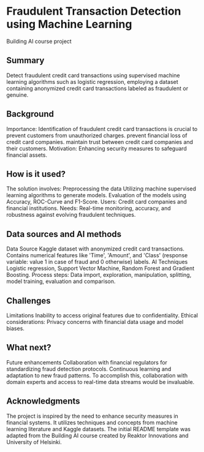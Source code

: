 # Fraudulent Transaction Detection using Machine Learning
Building AI course project

## Summary
Detect fraudulent credit card transactions using supervised machine learning algorithms such as logistic regression, employing a dataset containing anonymized credit card transactions labeled as fraudulent or genuine.

## Background
Importance: Identification of fraudulent credit card transactions is crucial to 
  prevent customers from unauthorized charges.
  prevent financial loss of credit card companies.
  maintain trust between credit card companies and their customers.
Motivation: Enhancing security measures to safeguard financial assets.

## How is it used?
The solution involves:
  Preprocessing the data
  Utilizing machine supervised learning algorithms to generate models.
  Evaluation of the models using Accuracy, ROC-Curve and F1-Score.
Users: Credit card companies and financial institutions.
Needs: Real-time monitoring, accuracy, and robustness against evolving fraudulent techniques.

## Data sources and AI methods
Data Source
  Kaggle dataset with anonymized credit card transactions.
  Contains numerical features like 'Time', 'Amount', and 'Class' (response variable: value 1 in case of fraud and 0 otherwise) labels.
AI Techniques
  Logistic regression, Support Vector Machine, Random Forest and Gradient Boosting.
  Process steps: Data import, exploration, manipulation, splitting, model training, evaluation and comparison.

## Challenges
Limitations
  Inability to access original features due to confidentiality.
  Ethical considerations: Privacy concerns with financial data usage and model biases.

## What next?
Future enhancements
  Collaboration with financial regulators for standardizing fraud detection protocols.
  Continuous learning and adaptation to new fraud patterns.
To accomplish this, collaboration with domain experts and access to real-time data streams would be invaluable.

## Acknowledgments
The project is inspired by the need to enhance security measures in financial systems. 
It utilizes techniques and concepts from machine learning literature and Kaggle datasets. 
The initial README template was adapted from the Building AI course created by Reaktor Innovations and University of Helsinki.
